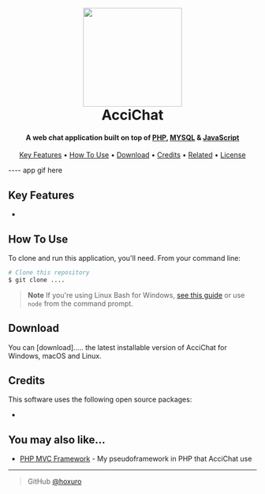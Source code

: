 <h1 align="center">
  <br>
  <img src="https://github.com/hoxuro/AcciChat/assets/86883781/c369fe69-7a81-46dd-84ee-690c7b0998e0" width="200px" height="200px" />
  <br>
  AcciChat
  <br>
</h1>

<h4 align="center">A web chat application built on top of <a href="https://www.php.net/" target="_blank">PHP</a>, <a href="https://www.mysql.com/" target="_blank">MYSQL</a> & <a href="https://ecma-international.org/publications-and-standards/standards/ecma-262/" target="_blank">JavaScript</a></h4>

<p align="center">
  <a href="#key-features">Key Features</a> •
  <a href="#how-to-use">How To Use</a> •
  <a href="#download">Download</a> •
  <a href="#credits">Credits</a> •
  <a href="#related">Related</a> •
  <a href="#license">License</a>
</p>

---- app gif here

## Key Features

*

## How To Use

To clone and run this application, you'll need. From your command line:

```bash
# Clone this repository
$ git clone ....
```

> **Note**
> If you're using Linux Bash for Windows, [see this guide](https://www.howtogeek.com/261575/how-to-run-graphical-linux-desktop-applications-from-windows-10s-bash-shell/) or use `node` from the command prompt.


## Download

You can [download]..... the latest installable version of AcciChat for Windows, macOS and Linux.

## Credits

This software uses the following open source packages:

- 


## You may also like...

- [PHP MVC Framework](https://github.com/hoxuro/Framework-PHP-usando-MVC) - My pseudoframework in PHP that AcciChat use

---

> GitHub [@hoxuro](https://github.com/hoxuro)
